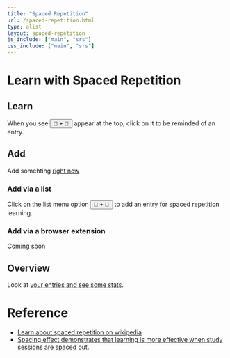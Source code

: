 ```yaml
---
title: "Spaced Repetition"
url: /spaced-repetition.html
type: alist
layout: spaced-repetition
js_include: ["main", "srs"]
css_include: ["main", "srs"]
---
```

# Learn with Spaced Repetition

## Learn
When you see <button class="br3">🧠 + 💪</button> appear at the top, click on it to be reminded of an entry.

## Add

Add somehting  <a class="link underline" href="/spaced-repetition.html#/add">right now</a>

### Add via a list
Click on the list menu option <button class="br3">🧠 + 💪</button> to add an entry for spaced repetition learning.

### Add via a browser extension
Coming soon

## Overview
Look at <a class="link underline" href="/spaced-repetition.html#/overview">your entries and see some stats</a>.



# Reference
- [Learn about spaced repetition on wikipedia](https://en.wikipedia.org/wiki/Spaced_repetition)
- [Spacing effect demonstrates that learning is more effective when study sessions are spaced out.](https://en.wikipedia.org/wiki/Spacing_effect)
